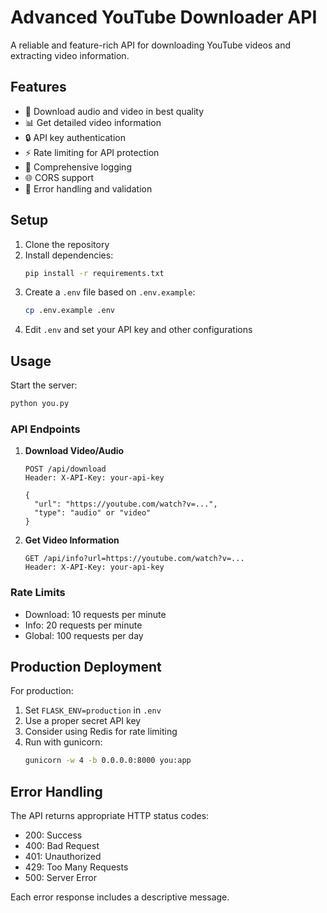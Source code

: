 # Advanced YouTube Downloader API

A reliable and feature-rich API for downloading YouTube videos and extracting video information.

## Features

- 🎵 Download audio and video in best quality
- 📊 Get detailed video information
- 🔒 API key authentication
- ⚡ Rate limiting for API protection
- 📝 Comprehensive logging
- 🌐 CORS support
- 🔄 Error handling and validation

## Setup

1. Clone the repository
2. Install dependencies:
   ```bash
   pip install -r requirements.txt
   ```
3. Create a `.env` file based on `.env.example`:
   ```bash
   cp .env.example .env
   ```
4. Edit `.env` and set your API key and other configurations

## Usage

Start the server:
```bash
python you.py
```

### API Endpoints

1. **Download Video/Audio**
   ```http
   POST /api/download
   Header: X-API-Key: your-api-key
   
   {
     "url": "https://youtube.com/watch?v=...",
     "type": "audio" or "video"
   }
   ```

2. **Get Video Information**
   ```http
   GET /api/info?url=https://youtube.com/watch?v=...
   Header: X-API-Key: your-api-key
   ```

### Rate Limits
- Download: 10 requests per minute
- Info: 20 requests per minute
- Global: 100 requests per day

## Production Deployment

For production:
1. Set `FLASK_ENV=production` in `.env`
2. Use a proper secret API key
3. Consider using Redis for rate limiting
4. Run with gunicorn:
   ```bash
   gunicorn -w 4 -b 0.0.0.0:8000 you:app
   ```

## Error Handling

The API returns appropriate HTTP status codes:
- 200: Success
- 400: Bad Request
- 401: Unauthorized
- 429: Too Many Requests
- 500: Server Error

Each error response includes a descriptive message. 